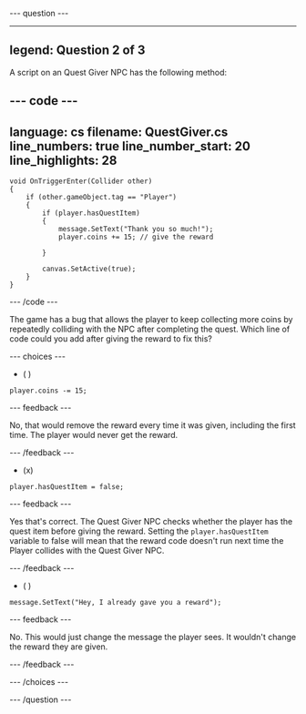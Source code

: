 
--- question ---

---
legend: Question 2 of 3
---

A script on an Quest Giver NPC has the following method:

--- code ---
---
language: cs
filename: QuestGiver.cs
line_numbers: true
line_number_start: 20
line_highlights: 28
---
    void OnTriggerEnter(Collider other)
    {
        if (other.gameObject.tag == "Player")
        {
            if (player.hasQuestItem)
            {
                message.SetText("Thank you so much!");
                player.coins += 15; // give the reward

            }

            canvas.SetActive(true);
        }
    }
--- /code ---

The game has a bug that allows the player to keep collecting more coins by repeatedly colliding with the NPC after completing the quest. Which line of code could you add after giving the reward to fix this?

--- choices ---

- ( ) 
```
player.coins -= 15;
```

  --- feedback ---

  No, that would remove the reward every time it was given, including the first time. The player would never get the reward.

  --- /feedback ---

- (x) 
```
player.hasQuestItem = false;
```

  --- feedback ---

Yes that's correct. The Quest Giver NPC checks whether the player has the quest item before giving the reward. Setting the `player.hasQuestItem` variable to false will mean that the reward code doesn't run next time the Player collides with the Quest Giver NPC. 

  --- /feedback ---

- ( ) 
```
message.SetText("Hey, I already gave you a reward");
```

  --- feedback ---

No. This would just change the message the player sees. It wouldn't change the reward they are given. 

  --- /feedback ---

--- /choices ---

--- /question ---

